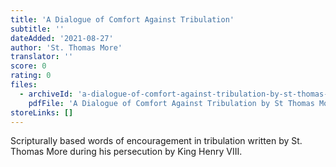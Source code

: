 ```yaml
---
title: 'A Dialogue of Comfort Against Tribulation'
subtitle: ''
dateAdded: '2021-08-27'
author: 'St. Thomas More'
translator: ''
score: 0
rating: 0
files:
  - archiveId: 'a-dialogue-of-comfort-against-tribulation-by-st-thomas-more'
    pdfFile: 'A Dialogue of Comfort Against Tribulation by St Thomas More.pdf'
storeLinks: []
---
```


Scripturally based words of encouragement in tribulation written by St. Thomas More during his persecution by King Henry VIII.
